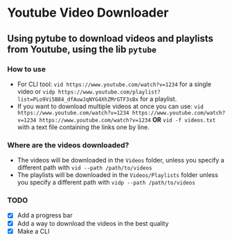 # Youtube Video Downloader

## Using pytube to download videos and playlists from Youtube, using the lib `pytube`

### How to use

- For CLI tool: `vid https://www.youtube.com/watch?v=1234` for a single video or `vidp https://www.youtube.com/playlist?list=PLo9Vi5B84_dfAuwJqNYG4XhZMrGTF3sBx` for a playlist.
- If you want to download multiple videos at once you can use: `vid https://www.youtube.com/watch?v=1234 https://www.youtube.com/watch?v=1234 https://www.youtube.com/watch?v=1234` **OR** `vid -f videos.txt` with a text file containing the links one by line.

### Where are the videos downloaded?

- The videos will be downloaded in the `Videos` folder, unless you specify a different path with `vid --path /path/to/videos`
- The playlists will be downloaded in the `Videos/Playlists` folder unless you specify a different path with `vidp --path /path/to/videos`

### TODO

- [X] Add a progress bar
- [X] Add a way to download the videos in the best quality
- [X] Make a CLI
